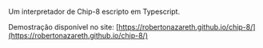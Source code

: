 Um interpretador de Chip-8 escripto em Typescript.

Demostração disponível no site: [https://robertonazareth.github.io/chip-8/](https://robertonazareth.github.io/chip-8/)